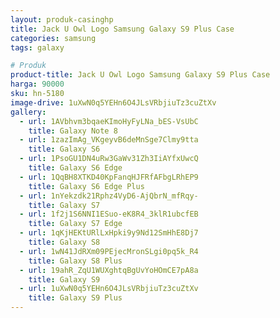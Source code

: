 ```yaml
---
layout: produk-casinghp
title: Jack U Owl Logo Samsung Galaxy S9 Plus Case
categories: samsung
tags: galaxy

# Produk
product-title: Jack U Owl Logo Samsung Galaxy S9 Plus Case
harga: 90000
sku: hn-5180
image-drive: 1uXwN0q5YEHn6O4JLsVRbjiuTz3cuZtXv
gallery:
  - url: 1AVbhvm3bqaeKImoHyFyLNa_bES-VsUbC
    title: Galaxy Note 8
  - url: 1zazImAg_VKgeyvB6deMnSge7Clmy9tta
    title: Galaxy S6
  - url: 1PsoGU1DN4uRw3GaWv31Zh3IiAYfxUwcQ
    title: Galaxy S6 Edge
  - url: 1QqBH8XTKD40KpFanqHJFRfAFbgLRhEP9
    title: Galaxy S6 Edge Plus
  - url: 1nYekzdk21Rphz4VyD6-AjQbrN_mfRqy-
    title: Galaxy S7
  - url: 1f2j1S6NNI1ESuo-eK8R4_3klR1ubcfEB
    title: Galaxy S7 Edge
  - url: 1qKjHEKtURlLxHpki9y9Nd12SmHhE8Dj7
    title: Galaxy S8
  - url: 1wN41JdRXm09PEjecMronSLgi0pq5k_R4
    title: Galaxy S8 Plus
  - url: 19ahR_ZqU1WUXghtqBgUvYoHOmCE7pA8a
    title: Galaxy S9
  - url: 1uXwN0q5YEHn6O4JLsVRbjiuTz3cuZtXv
    title: Galaxy S9 Plus
---
```

